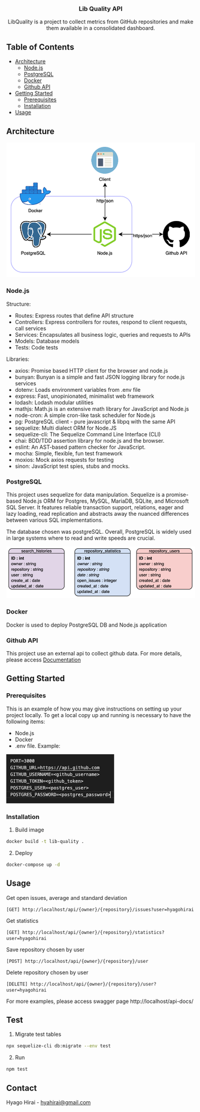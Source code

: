 <br />
<p align="center">
  <h3 align="center">Lib Quality API</h3>

  <p align="center">
    LibQuality is a project to collect metrics from GitHub repositories and make them available in a consolidated dashboard.
  </p>
</p>

## Table of Contents

* [Architecture](#architecture)
  * [Node.js](#nodejs)
  * [PostgreSQL](#postgresql)
  * [Docker](#docker)
  * [Github API](#github-api)
* [Getting Started](#getting-started)
  * [Prerequisites](#prerequisites)
  * [Installation](#installation)
* [Usage](#usage)

## Architecture

![Architecture](/images/archicture.png)

### Node.js

Structure:
* Routes: Express routes that define API structure
* Controllers: Express controllers for routes, respond to client requests, call services
* Services: Encapsulates all business logic, queries and requests to APIs
* Models: Database models
* Tests: Code tests

Libraries:
* axios: Promise based HTTP client for the browser and node.js
* bunyan: Bunyan is a simple and fast JSON logging library for node.js services
* dotenv: Loads environment variables from .env file
* express: Fast, unopinionated, minimalist web framework
* lodash: Lodash modular utilities
* mathjs: Math.js is an extensive math library for JavaScript and Node.js
* node-cron: A simple cron-like task scheduler for Node.js
* pg: PostgreSQL client - pure javascript & libpq with the same API
* sequelize: Multi dialect ORM for Node.JS
* sequelize-cli: The Sequelize Command Line Interface (CLI)
* chai: BDD/TDD assertion library for node.js and the browser.
* eslint: An AST-based pattern checker for JavaScript.
* mocha: Simple, flexible, fun test framework
* moxios: Mock axios requests for testing
* sinon: JavaScript test spies, stubs and mocks.

### PostgreSQL

This project uses sequelize for data manipulation. Sequelize is a promise-based Node.js ORM for Postgres, MySQL, MariaDB, SQLite, and Microsoft SQL Server. It features reliable transaction support, relations, eager and lazy loading, read replication and abstracts away the nuanced differences between various SQL implementations.

The database chosen was postgreSQL. Overall, PostgreSQL is widely used in large systems where to read and write speeds are crucial.

![MER](/images/mer.png)

### Docker

Docker is used to deploy PostgreSQL DB and Node.js application

### Github API

This project use an external api to collect github data. For more details, please access [Documentation](https://docs.github.com/pt/free-pro-team@latest/rest)

## Getting Started

### Prerequisites

This is an example of how you may give instructions on setting up your project locally.
To get a local copy up and running is necessary to have the following items:

* Node.js
* Docker
* .env file. Example:

![Env file](/images/env_file.png)

### Installation

1. Build image
```sh
docker build -t lib-quality .
```
2. Deploy
```sh
docker-compose up -d
```

## Usage

Get open issues, average and standard deviation
```
[GET] http://localhost/api/{owner}/{repository}/issues?user=hyagohirai
```
Get statistics
```
[GET] http://localhost/api/{owner}/{repository}/statistics?user=hyagohirai
```
Save repository chosen by user
```
[POST] http://localhost/api/{owner}/{repository}/user
```
Delete repository chosen by user
```
[DELETE] http://localhost/api/{owner}/{repository}/user?user=hyagohirai
```

For more examples, please access swagger page http://localhost/api-docs/

## Test

1. Migrate test tables
```sh
npx sequelize-cli db:migrate --env test
```
2. Run
```sh
npm test
```

<!-- CONTACT -->
## Contact

Hyago Hirai - hyahirai@gmail.com
